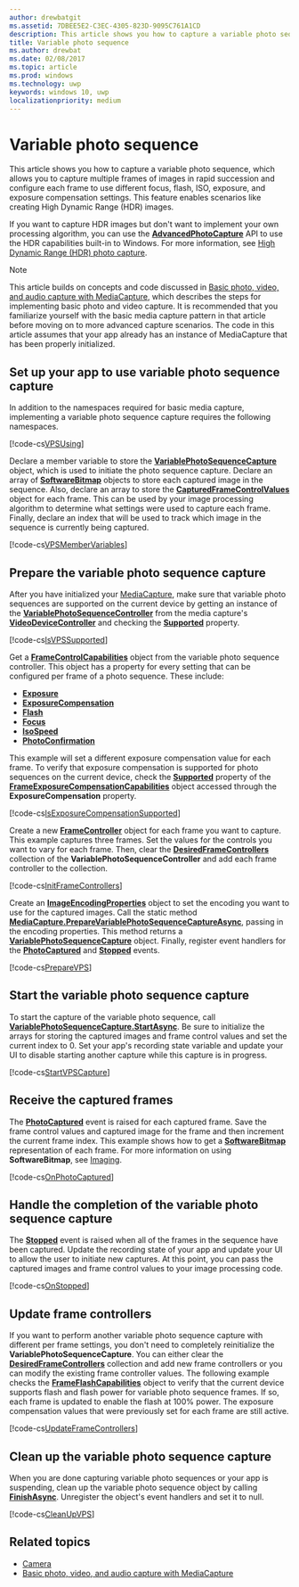 ```yaml
---
author: drewbatgit
ms.assetid: 7DBEE5E2-C3EC-4305-823D-9095C761A1CD
description: This article shows you how to capture a variable photo sequence, which allows you to capture multiple frames of images in rapid succession and configure each frame to use different focus, flash, ISO, exposure, and exposure compensation settings.
title: Variable photo sequence
ms.author: drewbat
ms.date: 02/08/2017
ms.topic: article
ms.prod: windows
ms.technology: uwp
keywords: windows 10, uwp
localizationpriority: medium
---
```


# Variable photo sequence



This article shows you how to capture a variable photo sequence, which allows you to capture multiple frames of images in rapid succession and configure each frame to use different focus, flash, ISO, exposure, and exposure compensation settings. This feature enables scenarios like creating High Dynamic Range (HDR) images.

If you want to capture HDR images but don't want to implement your own processing algorithm, you can use the [**AdvancedPhotoCapture**](https://msdn.microsoft.com/library/windows/apps/mt181386) API to use the HDR capabilities built-in to Windows. For more information, see [High Dynamic Range (HDR) photo capture](high-dynamic-range-hdr-photo-capture.md).

> [!NOTE] 
> This article builds on concepts and code discussed in [Basic photo, video, and audio capture with MediaCapture](basic-photo-video-and-audio-capture-with-MediaCapture.md), which describes the steps for implementing basic photo and video capture. It is recommended that you familiarize yourself with the basic media capture pattern in that article before moving on to more advanced capture scenarios. The code in this article assumes that your app already has an instance of MediaCapture that has been properly initialized.

## Set up your app to use variable photo sequence capture

In addition to the namespaces required for basic media capture, implementing a variable photo sequence capture requires the following namespaces.

[!code-cs[VPSUsing](./code/BasicMediaCaptureWin10/cs/MainPage.xaml.cs#SnippetVPSUsing)]

Declare a member variable to store the [**VariablePhotoSequenceCapture**](https://msdn.microsoft.com/library/windows/apps/dn652564) object, which is used to initiate the photo sequence capture. Declare an array of [**SoftwareBitmap**](https://msdn.microsoft.com/library/windows/apps/dn887358) objects to store each captured image in the sequence. Also, declare an array to store the [**CapturedFrameControlValues**](https://msdn.microsoft.com/library/windows/apps/dn608020) object for each frame. This can be used by your image processing algorithm to determine what settings were used to capture each frame. Finally, declare an index that will be used to track which image in the sequence is currently being captured.

[!code-cs[VPSMemberVariables](./code/BasicMediaCaptureWin10/cs/MainPage.xaml.cs#SnippetVPSMemberVariables)]

## Prepare the variable photo sequence capture

After you have initialized your [MediaCapture](capture-photos-and-video-with-mediacapture.md), make sure that variable photo sequences are supported on the current device by getting an instance of the [**VariablePhotoSequenceController**](https://msdn.microsoft.com/library/windows/apps/dn640573) from the media capture's [**VideoDeviceController**](https://msdn.microsoft.com/library/windows/apps/br226825) and checking the [**Supported**](https://msdn.microsoft.com/library/windows/apps/dn640580) property.

[!code-cs[IsVPSSupported](./code/BasicMediaCaptureWin10/cs/MainPage.xaml.cs#SnippetIsVPSSupported)]

Get a [**FrameControlCapabilities**](https://msdn.microsoft.com/library/windows/apps/dn652548) object from the variable photo sequence controller. This object has a property for every setting that can be configured per frame of a photo sequence. These include:

-   [**Exposure**](https://msdn.microsoft.com/library/windows/apps/dn652552)
-   [**ExposureCompensation**](https://msdn.microsoft.com/library/windows/apps/dn652560)
-   [**Flash**](https://msdn.microsoft.com/library/windows/apps/dn652566)
-   [**Focus**](https://msdn.microsoft.com/library/windows/apps/dn652570)
-   [**IsoSpeed**](https://msdn.microsoft.com/library/windows/apps/dn652574)
-   [**PhotoConfirmation**](https://msdn.microsoft.com/library/windows/apps/dn652578)

This example will set a different exposure compensation value for each frame. To verify that exposure compensation is supported for photo sequences on the current device, check the [**Supported**](https://msdn.microsoft.com/library/windows/apps/dn278905) property of the [**FrameExposureCompensationCapabilities**](https://msdn.microsoft.com/library/windows/apps/dn652628) object accessed through the **ExposureCompensation** property.

[!code-cs[IsExposureCompensationSupported](./code/BasicMediaCaptureWin10/cs/MainPage.xaml.cs#SnippetIsExposureCompensationSupported)]

Create a new [**FrameController**](https://msdn.microsoft.com/library/windows/apps/dn652582) object for each frame you want to capture. This example captures three frames. Set the values for the controls you want to vary for each frame. Then, clear the [**DesiredFrameControllers**](https://msdn.microsoft.com/library/windows/apps/dn640574) collection of the **VariablePhotoSequenceController** and add each frame controller to the collection.

[!code-cs[InitFrameControllers](./code/BasicMediaCaptureWin10/cs/MainPage.xaml.cs#SnippetInitFrameControllers)]

Create an [**ImageEncodingProperties**](https://msdn.microsoft.com/library/windows/apps/hh700993) object to set the encoding you want to use for the captured images. Call the static method [**MediaCapture.PrepareVariablePhotoSequenceCaptureAsync**](https://msdn.microsoft.com/library/windows/apps/dn608097), passing in the encoding properties. This method returns a [**VariablePhotoSequenceCapture**](https://msdn.microsoft.com/library/windows/apps/dn652564) object. Finally, register event handlers for the [**PhotoCaptured**](https://msdn.microsoft.com/library/windows/apps/dn652573) and [**Stopped**](https://msdn.microsoft.com/library/windows/apps/dn652585) events.

[!code-cs[PrepareVPS](./code/BasicMediaCaptureWin10/cs/MainPage.xaml.cs#SnippetPrepareVPS)]

## Start the variable photo sequence capture

To start the capture of the variable photo sequence, call [**VariablePhotoSequenceCapture.StartAsync**](https://msdn.microsoft.com/library/windows/apps/dn652577). Be sure to initialize the arrays for storing the captured images and frame control values and set the current index to 0. Set your app's recording state variable and update your UI to disable starting another capture while this capture is in progress.

[!code-cs[StartVPSCapture](./code/BasicMediaCaptureWin10/cs/MainPage.xaml.cs#SnippetStartVPSCapture)]

## Receive the captured frames

The [**PhotoCaptured**](https://msdn.microsoft.com/library/windows/apps/dn652573) event is raised for each captured frame. Save the frame control values and captured image for the frame and then increment the current frame index. This example shows how to get a [**SoftwareBitmap**](https://msdn.microsoft.com/library/windows/apps/dn887358) representation of each frame. For more information on using **SoftwareBitmap**, see [Imaging](imaging.md).

[!code-cs[OnPhotoCaptured](./code/BasicMediaCaptureWin10/cs/MainPage.xaml.cs#SnippetOnPhotoCaptured)]

## Handle the completion of the variable photo sequence capture

The [**Stopped**](https://msdn.microsoft.com/library/windows/apps/dn652585) event is raised when all of the frames in the sequence have been captured. Update the recording state of your app and update your UI to allow the user to initiate new captures. At this point, you can pass the captured images and frame control values to your image processing code.

[!code-cs[OnStopped](./code/BasicMediaCaptureWin10/cs/MainPage.xaml.cs#SnippetOnStopped)]

## Update frame controllers

If you want to perform another variable photo sequence capture with different per frame settings, you don't need to completely reinitialize the **VariablePhotoSequenceCapture**. You can either clear the [**DesiredFrameControllers**](https://msdn.microsoft.com/library/windows/apps/dn640574) collection and add new frame controllers or you can modify the existing frame controller values. The following example checks the [**FrameFlashCapabilities**](https://msdn.microsoft.com/library/windows/apps/dn652657) object to verify that the current device supports flash and flash power for variable photo sequence frames. If so, each frame is updated to enable the flash at 100% power. The exposure compensation values that were previously set for each frame are still active.

[!code-cs[UpdateFrameControllers](./code/BasicMediaCaptureWin10/cs/MainPage.xaml.cs#SnippetUpdateFrameControllers)]

## Clean up the variable photo sequence capture

When you are done capturing variable photo sequences or your app is suspending, clean up the variable photo sequence object by calling [**FinishAsync**](https://msdn.microsoft.com/library/windows/apps/dn652569). Unregister the object's event handlers and set it to null.

[!code-cs[CleanUpVPS](./code/BasicMediaCaptureWin10/cs/MainPage.xaml.cs#SnippetCleanUpVPS)]

## Related topics

* [Camera](camera.md)
* [Basic photo, video, and audio capture with MediaCapture](basic-photo-video-and-audio-capture-with-MediaCapture.md)
 

 




